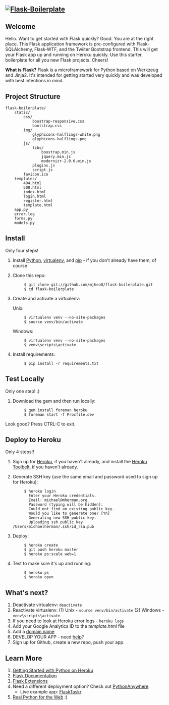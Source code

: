 [![Flask-Boilerplate](http://www.backwardsteps.com/4bJIj81361722486.png)](#readme)
------------------------------------------------------------------------------

Welcome
-------
Hello. Want to get started with Flask quickly? Good. You are at the right place. This Flask application framework is pre-configured with Flask-SQLAlchemy, Flask-WTF, and the Twiiter Bootstrap frontend. This will get your Flask app up and running on Heroku quickly. Use this starter, boilerplate for all you new Flask projects. Cheers!

**What is Flask?** Flask is a microframework for Python based on Werkzeug and Jinja2. It's intended for getting started very quickly and was developed with best intentions in mind.

Project Structure
--------

    flask-boilerplate/
        static/
            css/
                boostrap-responsive.css
                bootstrap.css
            img/
                glyphicons-halflings-white.png
                glyphicons-halflings.png
            js/
                libs/
                    boostrap.min.js
                    jquery.min.js
                    modernizr-2.0.6.min.js
                plugins.js
                script.js
            favicon.ico
        templates/
            404.html
            500.html
            index.html
            login.html
            register.html
            template.html           
        app.py
        error.log
        forms.py
        models.py

Install
------

Only four steps!

1. Install [Python](http://install.python-guide.org/), [virtualenv](http://install.python-guide.org/), and [pip](http://install.python-guide.org/) - if you don't already have them, of course
2. Clone this repo: 

            $ git clone git://github.com/mjhea0/flask-boilerplate.git
            $ cd flask-boilerplate

3. Create and activate a virtualenv:
    
    Unix:

            $ virtualenv venv --no-site-packages
            $ source venv/bin/activate

    Windows:  

            $ virtualenv venv --no-site-packages
            $ venv\scripts\activate
        
4. Install requirements:
        
            $ pip install -r requirements.txt

Test Locally
-----------

Only one step! :)

1. Download the gem and then run locally:

            $ gem install foreman heroku
            $ foreman start -f Procfile.dev

Look good? Press CTRL-C to exit.

Deploy to Heroku
----------------

Only 4 steps!!

1. Sign up for [Heroku](https://api.heroku.com/signup), if you haven't already, and install the [Heroku Toolbelt](https://toolbelt.heroku.com/), if you haven't already.
1. Generate SSH key (use the same email and password used to sign up for Heroku):

            $ heroku login
              Enter your Heroku credentials.
              Email: michael@mherman.org
              Password (typing will be hidden): 
              Could not find an existing public key.
              Would you like to generate one? [Yn]
              Generating new SSH public key.
              Uploading ssh public key /Users/michaelherman/.ssh/id_rsa.pub

1. Deploy:

            $ heroku create
            $ git push heroku master
            $ heroku ps:scale web=1

1. Test to make sure it's up and running:

            $ heroku ps
            $ heroku open
            
What's next?
---------

1. Deactivate virtualenv: `deactivate`
2. Reactivate virtualenv: (1) Unix - `source venv/bin/activate` (2) Windows - `venv\scripts\activate`
3. If you need to look at Heroku error logs - `heroku logs`
4. Add your Google Analytics ID to the *template.html* file
5. Add a [domain name](https://devcenter.heroku.com/articles/custom-domains)
5. DEVELOP YOUR APP - need [help](http://www.youtube.com/playlist?list=PLLjmbh6XPGK5pM1QJ8I1ccdGiCTHa1IC8)?
7. Sign up for Github, create a new repo, push your app.

Learn More
---------

1. [Getting Started with Python on Heroku](https://devcenter.heroku.com/articles/python)
1. [Flask Documentation](http://flask.pocoo.org/docs/)
2. [Flask Extensions](http://flask.pocoo.org/extensions/)
1. Need a different deployment option? Check out [PythonAnywhere](https://www.pythonanywhere.com/).
    - Live example app: [FlaskTaskr](http://realpython.pythonanywhere.com)
1. [Real Python for the Web](http://www.realpythonfortheweb.com) :)
        
